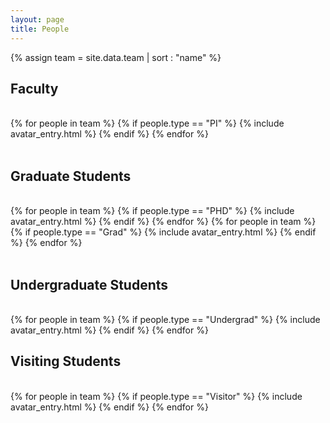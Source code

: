 ```yaml
---
layout: page 
title: People
---
```


{% assign team = site.data.team | sort : "name" %}

<div class="clearfix">

<h2>Faculty</h2>
<br>
{% for people in team %} 
    {% if people.type == "PI" %} 
        {% include avatar_entry.html %} 
    {% endif %} 
{% endfor %}
</div>

<br>

<div class="clearfix">
<h2>Graduate Students</h2>
<br>
{% for people in team %} 
    {% if people.type == "PHD" %} 
        {% include avatar_entry.html %}        
    {% endif %} 
{% endfor %}
{% for people in team %} 
    {% if people.type == "Grad" %} 
        {% include avatar_entry.html %}        
    {% endif %} 
{% endfor %}
</div>

<br>

<div class="clearfix">
<h2>Undergraduate Students</h2>
<br>
{% for people in team %}
    {% if people.type == "Undergrad" %}
        {% include avatar_entry.html %}        
    {% endif %}
{% endfor %}
</div>

<div class="clearfix">
<h2>Visiting Students</h2>
<br>
{% for people in team %}
    {% if people.type == "Visitor" %}
        {% include avatar_entry.html %}        
    {% endif %}
{% endfor %}
</div>
